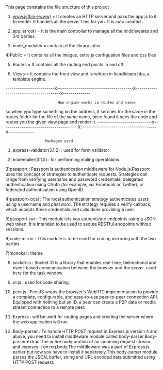This page constains the file structure of this project

1) www.js(bin->www) = It creates an HTTP server and pass the app.js to it to render. It handels all the server files for you. It is auto created .

2) app.js(root) = It is the main controller to manage all the middlewares and 3rd parties.

3) node_modules = contain all the library infos

4)Public = It contains all the images, extra js configuation files and css files

5) Routes = It contains all the routing end points in and off.

6) Views = It contains the front view and is written in handlebars hbs, a template engine.

-------------------------X---------------------------------------X---------------------------------------X--------------

                            How engine works in routes and views

so when ypu type something on the address, it serches for the same in the routes folder for the file of the same name, once found it sees the code and routes you the given view page and render it.
----------------------------x---------------------------------------X---------------------------------------X-------------

                      Packages used 

1) express-validator(3.1.2) : used for form validator

2) nodemailer(3.1.5) : for performing maling operatoions

3)passport : Passport is authentication middleware for Node.js.Passport uses the concept of strategies to authenticate requests. Strategies can range from verifying username and password credentials, delegated authentication using OAuth (for example, via Facebook or Twitter), or federated authentication using OpenID.

4)passport-local : The local authentication strategy authenticates users using a username and password. The strategy requires a verify callback, which accepts these credentials and calls done providing a user.

5)passport-jwt : This module lets you authenticate endpoints using a JSON web token. It is intended to be used to secure RESTful endpoints without sessions.

6)code-mirror : This module is to be used for  coding mirroring with the two parties

7)monokai : theme

8) socket.io : Socket.IO is a library that enables real-time, bidirectional and event-based communication between the browser and the server. used here for the task window

9) ot.js : used for code sharing.

10) peer.js : PeerJS wraps the browser's WebRTC implementation to provide a complete, configurable, and easy-to-use peer-to-peer connection API. Equipped with nothing but an ID, a peer can create a P2P data or media stream connection to a remote peer. 

11)  Express : will be used for routing pages and creating the server where the web application will run.

12) Body-parser : To handle HTTP POST request in Express.js version 4 and above, you need to install middleware module called body-parser.Body-parser extract the entire body portion of an incoming request stream and exposes it on req.body.The middleware was a part of Express.js earlier but now you have to install it separately.This body-parser module parses the JSON, buffer, string and URL encoded data submitted using HTTP POST request..
